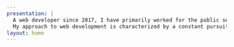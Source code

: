 ```yaml
---
presentation: |
  A web developer since 2017, I have primarily worked for the public service. I find genuine satisfaction in creating digital solutions that serve the community.
  My approach to web development is characterized by a constant pursuit of optimal performance, while integrating advanced security measures, to provide users with a platform that is both efficient and secure.
layout: home
---
```


